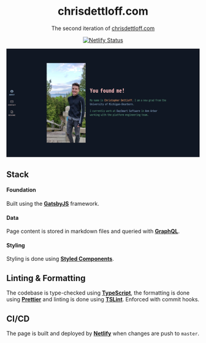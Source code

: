 <h1 align="center">
  chrisdettloff.com
</h1>
<p align="center">
  The second iteration of <a href="https://www.chrisdettloff.com" target="_blank">chrisdettloff.com</a>
</p>

<p align="center">
  <a href="https://app.netlify.com/sites/chrisdettloff/deploys" target="_blank">
    <img src="https://api.netlify.com/api/v1/badges/9cad7148-e002-4f7f-8431-02402fb64993/deploy-status" alt="Netlify Status" />
  </a>
</p>

![demo](static/images/demo.png)

## Stack

#### Foundation

Built using the **[GatsbyJS](https://github.com/gatsbyjs/gatsby)** framework.

#### Data
Page content is stored in markdown files and queried with [**GraphQL**](https://graphql.org/).

#### Styling

Styling is done using [**Styled Components**](https://www.styled-components.com).

## Linting & Formatting

The codebase is type-checked using **[TypeScript](https://www.typescriptlang.org/)**, the formatting is done using **[Prettier](https://github.com/prettier/prettier)** and linting is done using **[TSLint](https://palantir.github.io/tslint/)**. Enforced with commit hooks.

## CI/CD

The page is built and deployed by **[Netlify](https://netlify.com)** when changes are push to `master`. 
